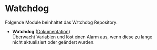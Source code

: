 # Watchdog

Folgende Module beinhaltet das Watchdog Repository:

- __Watchdog__ ([Dokumentation](Watchdog))  
	Überwacht Variablen und löst einen Alarm aus, wenn diese zu lange nicht aktualisiert oder geändert wurden.
